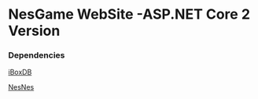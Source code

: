 # NesGame WebSite -ASP.NET Core 2 Version



### Dependencies

[iBoxDB](http:/www.iboxdb.com)

[NesNes](https://github.com/koenkivits/nesnes)
